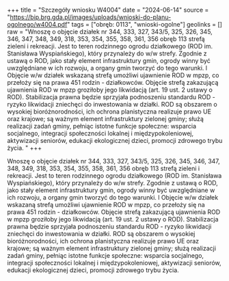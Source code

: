 +++
title = "Szczegóły wniosku W4004"
date = "2024-06-14"
source = "https://bip.brg.gda.pl/images/uploads/wnioski-do-planu-ogolnego/w4004.pdf"
tags = ["obręb: 0113", "wnioski-ogolne"]
geolinks = []
raw = "Wnoszę o objęcie działek nr 344, 333, 327, 343/5, 325, 326, 345, 346, 347, 348, 349, 318, 353,   354, 355, 358, 361, 356 obręb 113 strefą zieleni i rekreacji. Jest to teren rodzinnego ogrodu działkowego (ROD   im. Stanisława Wyspiańskiego), który przynależy do w/w strefy. Zgodnie z ustawą o ROD, jako stały element   infrastruktury gmin, ogrody winny być uwzględniane w ich rozwoju, a organy gmin tworzyć do tego warunki. l Objęcie w/w działek wskazaną strefą umożliwi ujawnienie ROD w mpzp, co przełoży się na prawa 451 rodzin -   działkowców. Objęcie strefą zakazującą ujawnienia ROD w mpzp groziłoby jego likwidacją (art. 19 ust. 2   ustawy o ROD). Stabilizacja prawna będzie sprzyjała podnoszeniu standardu ROD - ryzyko likwidacji zniechęci  do inwestowania w działki. ROD są obszarem o wysokiej bioróżnorodności, ich ochrona planistyczna realizuje prawo UE oraz krajowe; są ważnym element infrastruktury zielonej gminy; służą realizacji zadań gminy,  pełniąc istotne funkcje społeczne: wsparcia socjalnego, integracji społeczności lokalnej i międzypokoleniowej,   aktywizacji seniorów, edukacji ekologicznej dzieci, promocji zdrowego trybu życia.   "
+++

Wnoszę o objęcie działek nr 344, 333, 327, 343/5, 325, 326, 345, 346, 347, 348, 349, 318, 353, 
 354, 355, 358, 361, 356 obręb 113 strefą zieleni i rekreacji. Jest to teren rodzinnego ogrodu działkowego (ROD 
 im. Stanisława Wyspiańskiego), który przynależy do w/w strefy. Zgodnie z ustawą o ROD, jako stały element 
 infrastruktury gmin, ogrody winny być uwzględniane w ich rozwoju, a organy gmin tworzyć do tego warunki. l
Objęcie w/w działek wskazaną strefą umożliwi ujawnienie ROD w mpzp, co przełoży się na prawa 451 rodzin - 
 działkowców. Objęcie strefą zakazującą ujawnienia ROD w mpzp groziłoby jego likwidacją (art. 19 ust. 2 
 ustawy o ROD). Stabilizacja prawna będzie sprzyjała podnoszeniu standardu ROD - ryzyko likwidacji zniechęci 
do inwestowania w działki. ROD są obszarem o wysokiej bioróżnorodności, ich ochrona planistyczna realizuje
prawo UE oraz krajowe; są ważnym element infrastruktury zielonej gminy; służą realizacji zadań gminy, 
pełniąc istotne funkcje społeczne: wsparcia socjalnego, integracji społeczności lokalnej i międzypokoleniowej, 
 aktywizacji seniorów, edukacji ekologicznej dzieci, promocji zdrowego trybu życia. 
 


